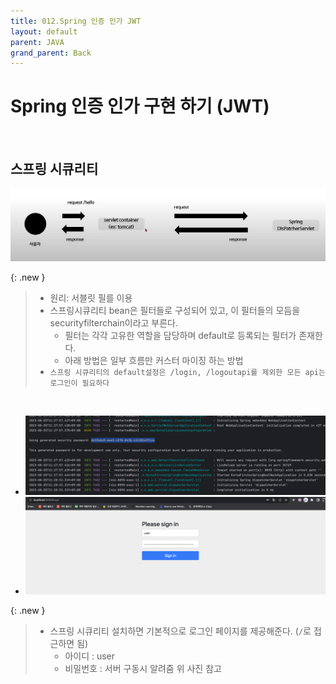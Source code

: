 ```yaml
---
title: 012.Spring 인증 인가 JWT
layout: default
parent: JAVA
grand_parent: Back
---
```


# Spring 인증 인가 구현 하기 (JWT)

<br />

## 스프링 시큐리티

![Alt text](image-49.png)

{: .new }
> - 원리: 서블릿 필를 이용
> - 스프링시큐리티 bean은 필터들로 구성되어 있고, 이 필터들의 모듬을 securityfilterchain이라고 부른다.
>   - 필터는 각각 고유한 역할을 담당하며 default로 등록되는 필터가 존재한다.
>   - 아래 방법은 일부 흐름만 커스터 마이징 하는 방법
> - `스프링 시큐리티의 default설정은 /login, /logoutapi를 제외한 모든 api는 로그인이 필요하다`

<br />

- ![Alt text](image-50.png)
- ![Alt text](image-51.png)

{: .new }
> - 스프링 시큐리티 설치하면 기본적으로 로그인 페이지를 제공해준다. (`/`로 접근하면 됨)
>   - 아이디 : user 
>   - 비밀번호 : 서버 구동시 알려줌 위 사진 참고